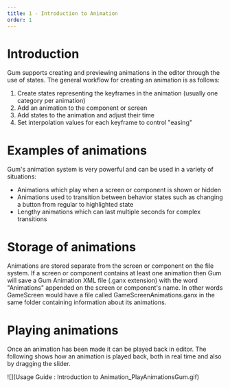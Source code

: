 ```yaml
---
title: 1 - Introduction to Animation
order: 1
---
```


# Introduction 

Gum supports creating and previewing animations in the editor through the use of states.  The general workflow for creating an animation is as follows:

1. Create states representing the keyframes in the animation (usually one category per animation)
2. Add an animation to the component or screen
3. Add states to the animation and adjust their time
4. Set interpolation values for each keyframe to control "easing"

# Examples of animations

Gum's animation system is very powerful and can be used in a variety of situations:

* Animations which play when a screen or component is shown or hidden
* Animations used to transition between behavior states such as changing a button from regular to highlighted state
* Lengthy animations which can last multiple seconds for complex transitions

# Storage of animations

Animations are stored separate from the screen or component on the file system.  If a screen or component contains at least one animation then Gum will save a Gum Animation XML file (.ganx extension) with the word "Animations" appended on the screen or component's name.  In other words GameScreen would have a file called GameScreenAnimations.ganx in the same folder containing information about its animations.

# Playing animations

Once an animation has been made it can be played back in editor.  The following shows how an animation is played back, both in real time and also by dragging the slider.

![](Usage Guide : Introduction to Animation_PlayAnimationsGum.gif)
